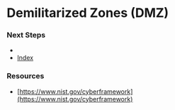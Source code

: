 # Demilitarized Zones (DMZ)


### Next Steps
- []()
- [Index](https://github.com/Sisu-Sus/CyberSec-RoadMap/blob/main/index.md)

### Resources
- [https://www.nist.gov/cyberframework](https://www.nist.gov/cyberframework)
